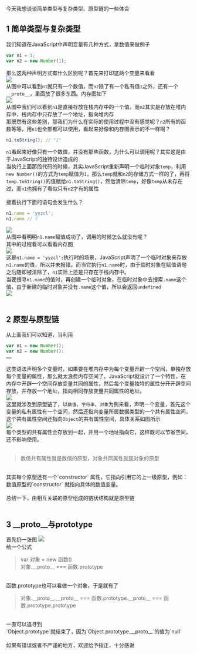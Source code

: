 今天我想谈谈简单类型与复杂类型、原型链的一些体会

## 1 简单类型与复杂类型
我们知道在JavaScript中声明变量有几种方式，拿数值来做例子
```JavaScript
var n1 = 1;
var n2 = new Number(1);
```
那么这两种声明方式有什么区别呢？首先来打印这两个变量来看看<br>
![](https://i.loli.net/2018/05/13/5af832050e021.png)<br>
从图中可以看到`n1`就只有一个数值，而`n2`除了有一个私有值`1`之外，还有一个`__proto__`，里面放了很多东西。内存图如下<br>
![](https://i.loli.net/2018/05/13/5af8332ee27ae.png)<br>
从图中我们可以看到`n1`是直接存放在栈内存中的一个值，而`n2`其实是存放在堆内存中，栈内存中只存放了一个地址，指向堆内存<br>
那既然有这些差别，那我们为什么在实际的使用过程中没有感觉呢？`n2`所有的函数等等，用`n1`也全部都可以使用，看起来好像和内存图表示的不一样啊？
```JavaScript
n1.toString(); // "1"
```
`n1`看起来好像只有一个数值，并没有那些函数，为什么可以调用呢？其实这是由于JavaScript的独特设计造成的<br>
当执行上面那段代码的时候，其实JavaScript重新声明一个临时对象`temp`，利用`new Number()`的方式为`temp`赋值为`1`，那么`temp`就和`n2`的存储方式一样的了，再将`temp.toString()`的值赋给`n1.toString()`，然后清除`temp`，好像`temp`从未存在过，而`n1`也拥有了看似只有`n2`才有的属性<br>
<br>
接着执行下面的语句会发生什么？
```JavaScript
n1.name = 'yyzcl';
n1.name // ?
```
![](https://i.loli.net/2018/05/13/5af83650e9ae8.png)<br>
从图中看明明`n1.name`赋值成功了，调用的时候怎么就没有呢？<br>
其中的过程看可以看看内存图<br>
![](https://i.loli.net/2018/05/13/5af837b081d1d.png)<br>
这是`n1.name = 'yyzcl';`执行时的场景，JavaScript声明了一个临时对象来存放`n1.name`的值，所以并未报错。而当它执行`n1.name`时，由于临时对象在赋值语句之后随即被清除了，`n1`实际上还是只存在于栈内存中。<br>
当要搜寻`n1.name`的值时，再创建一个临时对象，在临时对象中去搜索`.name`这个值，由于新建的临时对象并没有`.name`这个值，所以会返回`undefined`<br>
![](https://i.loli.net/2018/05/13/5af839fda4291.png)<br>
<br>
## 2 原型与原型链
从上面我们可以知道，当利用
```JavaScript
var n1 = new Number();
var n2 = new Number();
……
```
这类语法声明多个变量时，如果要在堆内存中为每个变量开辟一个空间，单独存放每个变量的属性，那么就太浪费内存空间了。JavaScript就设计了一个特性，在内存中开辟一个空间存放变量共同的属性，然后每个变量独特的属性分开开辟空间存放，并存放一个地址，指向相同存放变量共同属性的地址。<br>
![](https://i.loli.net/2018/05/13/5af83ddf83d95.png)<br>
这里就涉及到原型链了，以`数值`、`字符串`、`对象`为例来看，声明一个变量，首先这个变量的私有属性有一个空间，然后还指向变量所属数据类型的一个共有属性空间，这个共有属性空间还指向`Object`的共有属性空间，具体关系如图所示<br>
![](https://i.loli.net/2018/05/13/5af8459f86e53.png)<br>
每个类型的共有属性会存放到一起，并用一个地址指向它，这样既可以节省空间，还不影响使用。<br>
<br>
>数值共有属性就是数值的原型，对象共同属性就是对象的原型
<br>
其实每个原型还有一个`constructor` 属性，它指向引用它的上一级原型，例如：数值原型的`constructor` 就指向具体的数值变量。
<br>
<br>
总结一下，由相互关联的原型组成的链状结构就是原型链<br>
<br>

## 3 \_\_proto\_\_与prototype
首先扔一张图
![](https://i.loli.net/2018/05/13/5af845e49ca14.png)<br>
给一个公式<br>

>var 对象 = new 函数()<br>
>对象.\_\_proto\_\_ === 函数.prototype<br>
<br>
函数.prototype也可以看做一个对象，于是就有了

>对象.\_\_proto\_\_.\_\_proto\_\_ === 函数.prototype.\_\_proto\_\_ === 函数.prototype.prototype
<br>
一直可以追寻到<br>
`Object.prototype`就结束了，因为`Object.prototype.__proto__`的值为`null`
<br>
<br>
如果有错误或者不严谨的地方，欢迎给予指正，十分感谢






